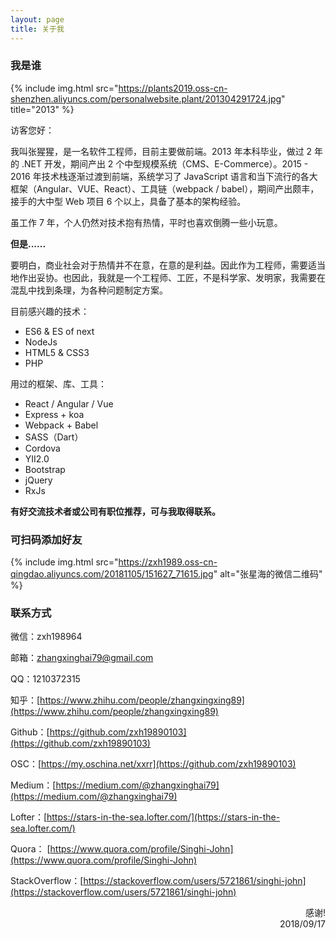 ```yaml
---
layout: page
title: 关于我
---
```


### 我是谁

{% include img.html src="https://plants2019.oss-cn-shenzhen.aliyuncs.com/personalwebsite.plant/201304291724.jpg" title="2013" %}

访客您好：

我叫张猩猩，是一名软件工程师，目前主要做前端。2013 年本科毕业，做过 2 年的 .NET 开发，期间产出 2 个中型规模系统（CMS、E-Commerce）。2015 - 2016 年技术栈逐渐过渡到前端，系统学习了 JavaScript 语言和当下流行的各大框架（Angular、VUE、React）、工具链（webpack / babel），期间产出颇丰，接手的大中型 Web 项目 6 个以上，具备了基本的架构经验。

虽工作 7 年，个人仍然对技术抱有热情，平时也喜欢倒腾一些小玩意。

**但是......**

要明白，商业社会对于热情并不在意，在意的是利益。因此作为工程师，需要适当地作出妥协。也因此，我就是一个工程师、工匠，不是科学家、发明家，我需要在混乱中找到条理，为各种问题制定方案。

目前感兴趣的技术：

- ES6 & ES of next
- NodeJs
- HTML5 & CSS3
- PHP

用过的框架、库、工具：

- React / Angular / Vue
- Express + koa
- Webpack + Babel
- SASS（Dart）
- Cordova
- YII2.0
- Bootstrap
- jQuery
- RxJs

**有好交流技术者或公司有职位推荐，可与我取得联系。**

### 可扫码添加好友
{% include img.html src="https://zxh1989.oss-cn-qingdao.aliyuncs.com/20181105/151627_71615.jpg" alt="张星海的微信二维码" %}

### 联系方式

微信：zxh198964

邮箱：zhangxinghai79@gmail.com

QQ：1210372315

知乎：[https://www.zhihu.com/people/zhangxingxing89](https://www.zhihu.com/people/zhangxingxing89)

Github：[https://github.com/zxh19890103](https://github.com/zxh19890103)

OSC：[https://my.oschina.net/xxrr](https://github.com/zxh19890103)

Medium：[https://medium.com/@zhangxinghai79](https://medium.com/@zhangxinghai79)

Lofter：[https://stars-in-the-sea.lofter.com/](https://stars-in-the-sea.lofter.com/)

Quora： [https://www.quora.com/profile/Singhi-John](https://www.quora.com/profile/Singhi-John)

StackOverflow：[https://stackoverflow.com/users/5721861/singhi-john](https://stackoverflow.com/users/5721861/singhi-john)

<p style="text-align: right">
感谢!
<br>  
2018/09/17
</p>
